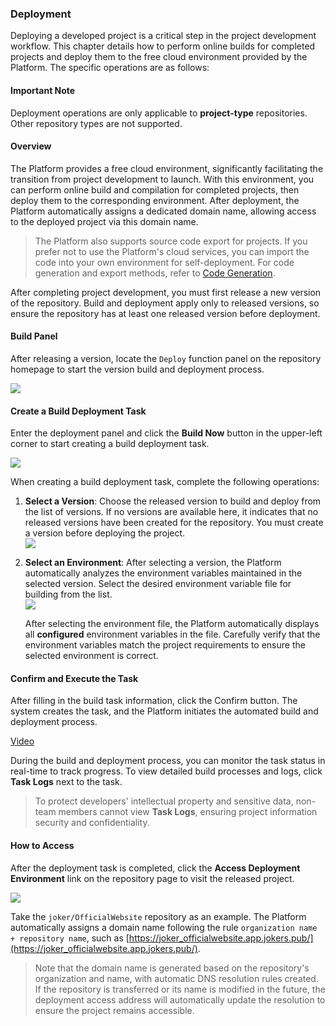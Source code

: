 ### Deployment

Deploying a developed project is a critical step in the project development workflow. This chapter details how to perform online builds for completed projects and deploy them to the free cloud environment provided by the Platform. The specific operations are as follows:

#### Important Note

Deployment operations are only applicable to **project-type** repositories. Other repository types are not supported.

#### Overview

The Platform provides a free cloud environment, significantly facilitating the transition from project development to launch. With this environment, you can perform online build and compilation for completed projects, then deploy them to the corresponding environment. After deployment, the Platform automatically assigns a dedicated domain name, allowing access to the deployed project via this domain name.

> The Platform also supports source code export for projects. If you prefer not to use the Platform's cloud services, you can import the code into your own environment for self-deployment. For code generation and export methods, refer to [Code Generation](workbench/generate).

After completing project development, you must first release a new version of the repository. Build and deployment apply only to released versions, so ensure the repository has at least one released version before deployment.

#### Build Panel

After releasing a version, locate the `Deploy` function panel on the repository homepage to start the version build and deployment process.

![](/workbench/deploy.png)

#### Create a Build Deployment Task

Enter the deployment panel and click the **Build Now** button in the upper-left corner to start creating a build deployment task.

![](/workbench/deploy1.png)

When creating a build deployment task, complete the following operations:

1. **Select a Version**: Choose the released version to build and deploy from the list of versions. If no versions are available here, it indicates that no released versions have been created for the repository. You must create a version before deploying the project.  
   ![](/workbench/deploy2.png)

2. **Select an Environment**: After selecting a version, the Platform automatically analyzes the environment variables maintained in the selected version. Select the desired environment variable file for building from the list.  
   ![](/workbench/deploy3.png)

    After selecting the environment file, the Platform automatically displays all **configured** environment variables in the file. Carefully verify that the environment variables match the project requirements to ensure the selected environment is correct.

#### Confirm and Execute the Task

After filling in the build task information, click the Confirm button. The system creates the task, and the Platform initiates the automated build and deployment process.

[Video](/workbench/deploy.mp4)

During the build and deployment process, you can monitor the task status in real-time to track progress. To view detailed build processes and logs, click **Task Logs** next to the task.

> To protect developers' intellectual property and sensitive data, non-team members cannot view **Task Logs**, ensuring project information security and confidentiality.

#### How to Access

After the deployment task is completed, click the **Access Deployment Environment** link on the repository page to visit the released project.

![](/workbench/deploy4.png)

Take the `joker/OfficialWebsite` repository as an example. The Platform automatically assigns a domain name following the rule `organization name + repository name`, such as [https://joker_officialwebsite.app.jokers.pub/](https://joker_officialwebsite.app.jokers.pub/).

> Note that the domain name is generated based on the repository's organization and name, with automatic DNS resolution rules created. If the repository is transferred or its name is modified in the future, the deployment access address will automatically update the resolution to ensure the project remains accessible.
